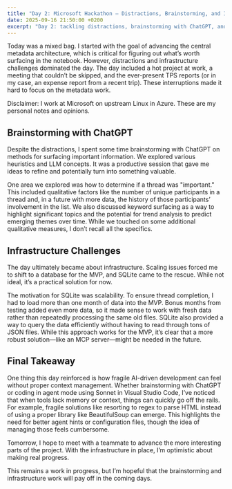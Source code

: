 ```yaml
---
title: "Day 2: Microsoft Hackathon — Distractions, Brainstorming, and Infrastructure"
date: 2025-09-16 21:50:00 +0200
excerpt: "Day 2: tackling distractions, brainstorming with ChatGPT, and shifting to SQLite for scaling."
---
```


Today was a mixed bag. I started with the goal of advancing the central metadata architecture, which is critical for figuring out what’s worth surfacing in the notebook. However, distractions and infrastructure challenges dominated the day. The day included a hot project at work, a meeting that couldn’t be skipped, and the ever-present TPS reports (or in my case, an expense report from a recent trip). These interruptions made it hard to focus on the metadata work.

Disclaimer: I work at Microsoft on upstream Linux in Azure. These are my personal notes and opinions.

## Brainstorming with ChatGPT

Despite the distractions, I spent some time brainstorming with ChatGPT on methods for surfacing important information. We explored various heuristics and LLM concepts. It was a productive session that gave me ideas to refine and potentially turn into something valuable.

One area we explored was how to determine if a thread was "important." This included qualitative factors like the number of unique participants in a thread and, in a future with more data, the history of those participants’ involvement in the list. We also discussed keyword surfacing as a way to highlight significant topics and the potential for trend analysis to predict emerging themes over time. While we touched on some additional qualitative measures, I don’t recall all the specifics.

## Infrastructure Challenges

The day ultimately became about infrastructure. Scaling issues forced me to shift to a database for the MVP, and SQLite came to the rescue. While not ideal, it’s a practical solution for now.

The motivation for SQLite was scalability. To ensure thread completion, I had to load more than one month of data into the MVP. Bonus months from testing added even more data, so it made sense to work with fresh data rather than repeatedly processing the same old files. SQLite also provided a way to query the data efficiently without having to read through tons of JSON files. While this approach works for the MVP, it’s clear that a more robust solution—like an MCP server—might be needed in the future.

## Final Takeaway

One thing this day reinforced is how fragile AI-driven development can feel without proper context management. Whether brainstorming with ChatGPT or coding in agent mode using Sonnet in Visual Studio Code, I’ve noticed that when tools lack memory or context, things can quickly go off the rails. For example, fragile solutions like resorting to regex to parse HTML instead of using a proper library like BeautifulSoup can emerge. This highlights the need for better agent hints or configuration files, though the idea of managing those feels cumbersome.

Tomorrow, I hope to meet with a teammate to advance the more interesting parts of the project. With the infrastructure in place, I’m optimistic about making real progress.

This remains a work in progress, but I’m hopeful that the brainstorming and infrastructure work will pay off in the coming days.
